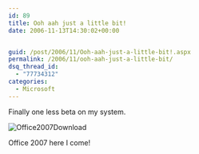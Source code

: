 ```yaml
---
id: 89
title: Ooh aah just a little bit!
date: 2006-11-13T14:30:02+00:00


guid: /post/2006/11/Ooh-aah-just-a-little-bit!.aspx
permalink: /2006/11/ooh-aah-just-a-little-bit/
dsq_thread_id:
  - "77734312"
categories:
  - Microsoft
---
```

<p>Finally one less beta on my system.</p>
<p><img alt="Office2007Download" src="http://www.merill.net/wp-content/uploads/binary/Office2007Download_small.jpg" border="0" /></p>
<p>Office 2007 here I come!</p>